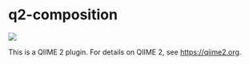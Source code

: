 # q2-composition

![](https://github.com/qiime2/q2-composition/workflows/ci/badge.svg)

This is a QIIME 2 plugin. For details on QIIME 2, see https://qiime2.org.